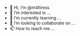 - 👋 Hi, I’m @m4ttress
- 👀 I’m interested in ...
- 🌱 I’m currently learning ...
- 💞️ I’m looking to collaborate on ...
- 📫 How to reach me ...

<!---
m4ttress/m4ttress is a ✨ special ✨ repository because its `README.md` (this file) appears on your GitHub profile.
You can click the Preview link to take a look at your changes.
--->
